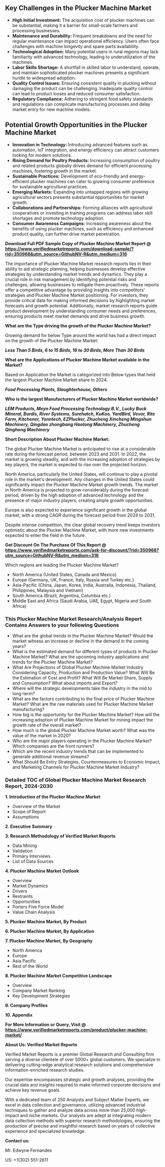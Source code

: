 <p class=""><section>    <h1>Key Challenges in the Plucker Machine Market</h1>    <ul>        <li>            <strong>High Initial Investment:</strong> The acquisition cost of plucker machines can be substantial, making it a barrier for small-scale farmers and processing businesses.         </li>        <li>            <strong>Maintenance and Durability:</strong> Frequent breakdowns and the need for regular maintenance can impact operational efficiency. Users often face challenges with machine longevity and spare parts availability.        </li>        <li>            <strong>Technological Adoption:</strong> Many potential users in rural regions may lack familiarity with advanced technology, leading to underutilization of the machines.         </li>        <li>            <strong>Labor Skills Shortage:</strong> A shortfall in skilled labor to understand, operate, and maintain sophisticated plucker machines presents a significant hurdle to widespread adoption.        </li>        <li>            <strong>Quality Control Issues:</strong> Ensuring consistent quality in plucking without damaging the product can be challenging. Inadequate quality control can lead to product losses and reduced consumer satisfaction.        </li>        <li>            <strong>Regulatory Compliance:</strong> Adhering to stringent food safety standards and regulations can complicate manufacturing processes and delay market entry for new machine models.        </li>    </ul>    <h2>Potential Growth Opportunities in the Plucker Machine Market</h1>    <ul>        <li>            <strong>Innovation in Technology:</strong> Introducing advanced features such as automation, IoT integration, and energy efficiency can attract customers looking for modern solutions.        </li>        <li>            <strong>Rising Demand for Poultry Products:</strong> Increasing consumption of poultry and related products globally drives demand for efficient processing machines, fostering growth in the market.        </li>        <li>            <strong>Sustainable Practices:</strong> Development of eco-friendly and energy-efficient plucker machines can cater to growing consumer preference for sustainable agricultural practices.        </li>        <li>            <strong>Emerging Markets:</strong> Expanding into untapped regions with growing agricultural sectors presents substantial opportunities for market growth.        </li>        <li>            <strong>Collaborations and Partnerships:</strong> Forming alliances with agricultural cooperatives or investing in training programs can address labor skill shortages and promote technology adoption.        </li>        <li>            <strong>Consumer Awareness Campaigns:</strong> Increasing awareness about the benefits of using plucker machines, such as efficiency and enhanced product quality, can further drive market penetration.         </li>    </ul></section></p><p class=""><strong>Download Full PDF Sample Copy of Plucker Machine Market Report @ <a href="https://www.verifiedmarketreports.com/download-sample/?rid=350968&utm_source=GithubNV-R&utm_medium=316" target="_blank">https://www.verifiedmarketreports.com/download-sample/?rid=350968&utm_source=GithubNV-R&utm_medium=316</a></strong></p><p>The importance of&nbsp;Plucker Machine Market research reports lies in their ability to aid strategic planning, helping businesses develop effective strategies by understanding market trends and dynamics. They play a crucial role in risk management by identifying potential risks and challenges, allowing businesses to mitigate them proactively. These reports offer a competitive advantage by providing insights into competitors' strategies and Plucker Machine Market positioning. For investors, they provide critical data for making informed decisions by highlighting market forecasts and growth potential. Additionally, market research reports guide product development by understanding consumer needs and preferences, ensuring products meet market demands and drive business growth.</p><p><strong>What are the&nbsp;Type driving the growth of the Plucker Machine Market?</strong></p><p id="" class="">Growing demand for below Type around the world has had a direct impact on the growth of the Plucker Machine Market:</p><p class=""><em><strong>Less Than 5 Birds, 6 to 15 Birds, 16 to 30 Birds, More Than 30 Birds</strong></em></p><p class=""><strong>What are the&nbsp;Applications&nbsp;of Plucker Machine Market available in the Market?</strong></p><p id="" class="">Based on Application the Market is categorized into Below types that held the largest Plucker Machine Market share In 2024.</p><p class=""><em><strong>Food Processing Plants, Slaughterhouse, Others</strong></em></p><p class=""><strong>Who is the largest Manufacturers of Plucker Machine Market worldwide?</strong></p><p><em><strong>LEM Products, Meyn Food Processing Technology B.V., Lucky Buck Mineral, Burdis, River Systems, Surehatch, KuKoo, YardBird, Vevor, Rite Farm, Kitchener, Yonntech, EZPlucker, Zhucheng Xincheng Mingshun Machinery, Qingdao zhongbang Haotong Machinery, Zhucheng Qinghong Machinery</strong></em></p><p id="" class=""><strong>Short Description About Plucker Machine Market:</strong></p><p>The global Plucker Machine Market is anticipated to rise at a considerable rate during the forecast period, between 2023 and 2031. In 2022, the market is growing steadily, and with the increasing adoption of strategies by key players, the market is expected to rise over the projected horizon.</p><p>North America, particularly the United States, will continue to play a pivotal role in the market's development. Any changes in the United States could significantly impact the Plucker Machine Market growth trends. The market in North America is projected to grow considerably during the forecast period, driven by the high adoption of advanced technology and the presence of major industry players, creating ample growth opportunities.</p><p>Europe is also expected to experience significant growth in the global market, with a strong CAGR during the forecast period from 2024 to 2031.</p><p>Despite intense competition, the clear global recovery trend keeps investors optimistic about the Plucker Machine Market, with more new investments expected to enter the field in the future.</p><p id="" class=""><strong>Get Discount On The Purchase Of This Report @ <a href="https://www.verifiedmarketreports.com/ask-for-discount/?rid=350968?utm_source=GithubNV-R&utm_medium=316" target="_blank">https://www.verifiedmarketreports.com/ask-for-discount/?rid=350968?utm_source=GithubNV-R&utm_medium=316</a></strong></p><p class="">Which regions are leading the Plucker Machine Market?</p><ul><li>North America (United States, Canada and Mexico)</li><li>Europe (Germany, UK, France, Italy, Russia and Turkey etc.)</li><li>Asia-Pacific (China, Japan, Korea, India, Australia, Indonesia, Thailand, Philippines, Malaysia and Vietnam)</li><li>South America (Brazil, Argentina, Columbia etc.)</li><li>Middle East and Africa (Saudi Arabia, UAE, Egypt, Nigeria and South Africa)</li></ul><h3 id="" class="">This Plucker Machine Market Research/Analysis Report Contains Answers to your following Questions</h3><ul><li>What are the global trends in the Plucker Machine Market? Would the market witness an increase or decline in the demand in the coming years?</li><li>What is the estimated demand for different types of products in Plucker Machine Market? What are the upcoming industry applications and trends for the Plucker Machine Market?</li><li>What Are Projections of Global Plucker Machine Market Industry Considering Capacity, Production and Production Value? What Will Be the Estimation of Cost and Profit? What Will Be Market Share, Supply and Consumption? What about imports and Export?</li><li>Where will the strategic developments take the industry in the mid to long-term?</li><li>What are the factors contributing to the final price of Plucker Machine Market? What are the raw materials used for Plucker Machine Market manufacturing?</li><li>How big is the opportunity for the Plucker Machine Market? How will the increasing adoption of Plucker Machine Market for mining impact the growth rate of the overall market?</li><li>How much is the global Plucker Machine Market worth? What was the value of the market In 2020?</li><li>Who are the major players operating in the Plucker Machine Market? Which companies are the front runners?</li><li>Which are the recent industry trends that can be implemented to generate additional revenue streams?</li><li>What Should Be Entry Strategies, Countermeasures to Economic Impact, and Marketing Channels for Plucker Machine Market Industry?</li></ul><h3 id="" class="">Detailed TOC of Global Plucker Machine Market Research Report, 2024-2030</h3><p id="" class=""><strong>1. Introduction of the Plucker Machine Market</strong></p><ul><li>Overview of the Market</li><li>Scope of Report</li><li>Assumptions</li></ul><p id="" class=""><strong>2. Executive Summary</strong></p><p id="" class=""><strong>3. Research Methodology of Verified Market Reports</strong></p><ul><li>Data Mining</li><li>Validation</li><li>Primary Interviews</li><li>List of Data Sources</li></ul><p id="" class=""><strong>4. Plucker Machine Market Outlook</strong></p><ul><li>Overview</li><li>Market Dynamics</li><li>Drivers</li><li>Restraints</li><li>Opportunities</li><li>Porters Five Force Model</li><li>Value Chain Analysis</li></ul><p id="" class=""><strong>5. Plucker Machine Market, By Product</strong></p><p id="" class=""><strong>6. Plucker Machine Market, By Application</strong></p><p id="" class=""><strong>7. Plucker Machine Market, By Geography</strong></p><ul><li>North America</li><li>Europe</li><li>Asia Pacific</li><li>Rest of the World</li></ul><p id="" class=""><strong>8. Plucker Machine Market Competitive Landscape</strong></p><ul><li>Overview</li><li>Company Market Ranking</li><li>Key Development Strategies</li></ul><p id="" class=""><strong>9. Company Profiles</strong></p><p id="" class=""><strong>10. Appendix</strong></p><p id="" class=""><strong>For More Information or Query, Visit @ <a href="https://www.verifiedmarketreports.com/product/plucker-machine-market/" target="_blank">https://www.verifiedmarketreports.com/product/plucker-machine-market/</a></strong></p><p id="" class=""><strong>About Us: Verified Market Reports</strong></p><p id="" class="">Verified Market Reports is a premier Global Research and Consulting firm serving a diverse clientele of over 5000+ global customers. We specialize in delivering cutting-edge analytical research solutions and comprehensive information-enriched research studies.</p><p id="" class="">Our expertise encompasses strategic and growth analyses, providing the crucial data and insights required to make informed corporate decisions and achieve key revenue goals.</p><p id="" class="">With a dedicated team of 250 Analysts and Subject Matter Experts, we excel in data collection and governance, utilizing advanced industrial techniques to gather and analyze data across more than 25,000 high-impact and niche markets. Our analysts are adept at integrating modern data collection methods with superior research methodologies, ensuring the production of precise and insightful research based on years of collective experience and specialized knowledge.</p><p id="" class=""><strong>Contact us:</strong></p><p id="" class="">Mr. Edwyne Fernandes</p><p id="" class="">US: +1(302) 551-2611</p>